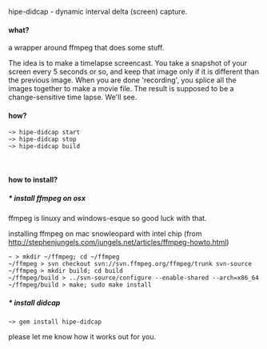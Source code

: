 hipe-didcap - dynamic interval delta (screen) capture.

#### what?
a wrapper around ffmpeg that does some stuff.

The idea is to make a timelapse screencast.  You take a snapshot of your
screen every 5 seconds or so, and keep that image only if it is different
than the previous image.  When you are done 'recording', you splice all the
images together to make a movie file.  The result is supposed to be a 
change-sensitive time lapse.  We'll see.


#### how?
    ~> hipe-didcap start
    ~> hipe-didcap stop
    ~> hipe-didcap build
 
<br/>

#### how to install?

##### * install ffmpeg on osx

ffmpeg is linuxy and windows-esque so good luck with that.

installing ffmpeg on mac snowleopard with intel chip 
 (from http://stephenjungels.com/jungels.net/articles/ffmpeg-howto.html)

    ~ > mkdir ~/ffmpeg; cd ~/ffmpeg
    ~/ffmpeg > svn checkout svn://svn.ffmpeg.org/ffmpeg/trunk svn-source
    ~/ffmpeg > mkdir build; cd build
    ~/ffmpeg/build > ../svn-source/configure --enable-shared --arch=x86_64
    ~/ffmpeg/build > make; sudo make install

##### * install didcap
    ~> gem install hipe-didcap
    
    
please let me know how it works out for you.